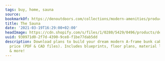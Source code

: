 ```yaml
---
tags: buy, home, sauna
source:
bookmarkOf: https://denoutdoors.com/collections/modern-amenities/products/outdoor-sauna
title: The Sauna
date: '2021-03-19T16:29:00+02:00'
headImage: https://cdn.shopify.com/s/files/1/0280/5429/0496/products/denoutdoorsdotcom_sauna16-1_f2cd6439-7107-45cf-817f-6ea9e11d57e3.jpg?v=1616453549
uuid: 930971d0-2f7d-4390-9ce8-f1be77dab5dd
description: Download plans to build your dream modern A-frame bunk cabin, at an affordable
  price (PDF & CAD files). Includes blueprints, floor plans, material lists, designs,
  & more!
---
```


